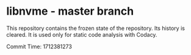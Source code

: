 # libnvme - master branch

This repository contains the frozen state of the repository.
Its history is cleared. It is used only for static code
analysis with Codacy.

Commit Time: 1712381273